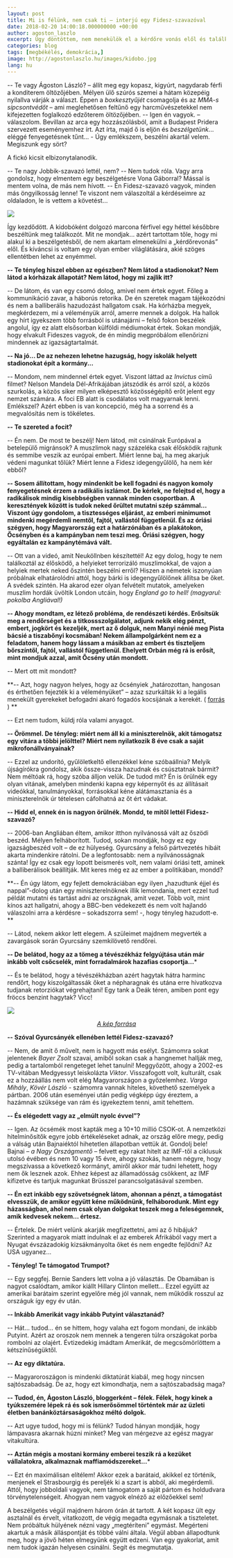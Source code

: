 ```yaml
---
layout: post
title: Mi is félünk, nem csak ti – interjú egy Fidesz-szavazóval
date: 2018-02-20 14:00:18.000000000 +00:00
author: agoston_laszlo
excerpt: Úgy döntöttem, nem menekülök el a kérdőre vonás elől és találkoztam a Fidesz-szavazó marcona kidobóemberrel. Kíváncsi voltam, egy olyan ember világlátására, akié szöges ellentétben lehet az enyémmel. 
categories: blog
tags: [megbékélés, demokrácia,]
image: http://agostonlaszlo.hu/images/kidobo.jpg
lang: hu
---
```

--	Te vagy Ágoston László? – állít meg egy kopasz, kigyúrt, nagydarab férfi a konditerem öltözőjében. Mélyen ülő szúrós szemei a hátam közepéig nyilallva várják a választ. Éppen a *boxkesztyűjét* csomagolja és az *MMA-s sípcsontvédőt* – ami meglehetősen feltűnő egy harcművészetekkel nem kifejezetten foglalkozó edzőterem öltözőjében.
--	Igen én vagyok. – válaszolom. Bevillan az arca egy hozzászólásból, amit a Budapest Pridera szervezett eseményemhez írt. Azt írta, majd ő is eljön és *beszélgetünk*... eléggé fenyegetésnek tűnt... - Úgy emlékszem, beszélni akartál velem. Megiszunk egy sört?

A fickó kicsit elbizonytalanodik.

--	Te nagy Jobbik-szavazó lettél, nem? 
--	Nem tudok róla. Vagy arra gondolsz, hogy elmentem egy beszélgetésre Vona Gáborral? Mással is mentem volna, de más nem hívott.
--	Én Fidesz-szavazó vagyok, minden más öngyilkosság lenne! Te viszont nem válaszoltál a kérdéseimre az oldaladon, le is vettem a követést...

![](http://agostonlaszlo.hu/images/kidobo.jpg)

Így kezdődött. A kidobóként dolgozó marcona férfivel egy héttel későbbre beszéltünk meg találkozót. Mit ne mondjak... azért tartottam tőle, hogy mi alakul ki a beszélgetésből, de nem akartam elmenekülni a „kérdőrevonás” elől. És kíváncsi is voltam egy olyan ember világlátására, akié szöges ellentétben lehet az enyémmel. 

**--	Te tényleg hiszel ebben az egészben? Nem látod a stadionokat? Nem látod a kórházak állapotát? Nem látod, hogy mi zajlik itt?**

--	De látom, és van egy csomó dolog, amivel nem értek egyet. Főleg a kommunikáció zavar, a háborús retorika. De én szeretek magam tájékozódni és nem a balliberális hazudozást hallgatom csak. Ha kórházba megyek, megkérdezem, mi a véleményük arról, amerre mennek a dolgok. Ha hallok egy hírt igyekszem több forrásból is utánajárni – felső fokon beszélek angolul, így ez alatt elsősorban külföldi médiumokat értek. Sokan mondják, hogy elvakult Fideszes vagyok, de én mindig megpróbálom ellenőrizni mindennek az igazságtartalmát. 

**--	Na jó… De az nehezen lehetne hazugság, hogy iskolák helyett stadionokat épít a kormány...**

--	Mondom, nem mindennel értek egyet. Viszont láttad az *Invictus* című filmet? Nelson Mandela Dél-Afrikájában játszódik és arról szól, a közös szurkolás, a közös siker milyen elképesztő közösségépítő erőt jelent egy nemzet számára. A foci EB alatt is csodálatos volt magyarnak lenni. Emlékszel? Azért ebben is van koncepció, még ha a sorrend és a megvalósítás nem is tökéletes.

**--	Te szereted a focit?**

--	Én nem. De most te beszélj! Nem látod, mit csinálnak Európával a betelepülő migránsok? A muszlimok nagy százeléka csak élősködik rajtunk és semmibe veszik az európai embert. Miért lenne baj, ha meg akarjuk védeni magunkat tőlük? Miért lenne a Fidesz idegengyűlölő, ha nem kér ebből?

**--	Sosem állítottam, hogy mindenkit be kell fogadni és nagyon komoly fenyegetésnek érzem a radikális iszlámot. De kérlek, ne felejtsd el, hogy a radikálisok mindig kisebbségben vannak minden csoportban. A keresztények között is tudok neked őrültet mutatni szép számmal... Viszont úgy gondolom, a tisztességes eljárást, az emberi minimumot mindenki megérdemli nemtől, fajtól, vallástól függetlenül. És az óriási szégyen, hogy Magyarország ezt a határzónában és a plakátokon, Őcsényben és a kampányban nem teszi meg. Óriási szégyen, hogy egyáltalán ez kampánytémává vált.**

-- Ott van a videó, amit Neuköllnben készítettél! Az egy dolog, hogy te nem találkoztál az élősködő, a helyieket terrorizáló muszlimokkal, de vajon a helyiek mertek neked őszintén beszélni erről? Hiszen a németek iszonyúan próbálnak elhatárolódni attól, hogy bárki is idegengyűlölőnek állítsa be őket. A svédek szintén. Ha akarod ezer olyan felvételt mutatok, amelyeken muszlim hordák üvöltik London utcáin, hogy *England go to hell!* *(magyarul: pokolba Angliával!)*

**--	Ahogy mondtam, ez létező probléma, de rendészeti kérdés. Erősítsük meg a rendőrséget és a titkossszolgálatot, adjunk nekik elég pénzt, embert, jogkört és kezeljék, mert az ő dolguk, nem Manyi nénié meg Pista bácsié a tiszabőnyi kocsmában! Nekem állampolgárként nem ez a feladatom, hanem hogy lássam a másikban az embert és tiszteljem bőrszíntől, fajtól, vallástól függetlenül. Ehelyett Orbán még rá is erősít, mint mondjuk azzal, amit Őcsény után mondott.**

--	Mert ott mit mondott?

**--	Azt, hogy nagyon helyes, hogy az őcsényiek „határozottan, hangosan és érthetően fejezték ki a véleményüket” – azaz szurkálták ki a legális menekült gyerekeket befogadni akaró fogadós kocsijának a kerekét. ( [forrás](https://24.hu/belfold/2017/09/29/orban-annyit-hazudtak-mar-a-magyaroknak-migransugyben-hogy-nem-hiszik-el-hogy-csak-gyermekek-erkeznenek/) ) **

--	Ezt nem tudom, küldj róla valami anyagot.

**--	Örömmel. De tényleg: miért nem áll ki a miniszterelnök, akit támogatsz egy vitára a többi jelölttel? Miért nem nyilatkozik 8 éve csak a saját mikrofonállványainak?**

--	Ezzel az undorító, gyűlöletkeltő ellenzékkel kéne szóbaállnia? Melyik újságírókra gondolsz, akik össze-vissza hazudnak és csúsztatnak bármit? Nem méltóak rá, hogy szóba álljon velük.  De tudod mit? Én is örülnék egy olyan vitának, amelyben mindenki kapna egy képernyőt és az állításait videókkal, tanulmányokkal, forrásokkal kéne alátámasztania és a miniszterelnök úr tételesen cáfolhatná az őt ért vádakat. 

**--	Hidd el, ennek én is nagyon örülnék. Mondd, te mitől lettél Fidesz-szavazó?**

--	2006-ban Angliában éltem, amikor itthon nyilvánossá vált az őszödi beszéd. Mélyen felháborított. Tudod, sokan mondják, hogy ez egy igazságbeszéd volt – de ez hülyeség. Gyurcsány a felső pártvezetés hibáit akarta mindenkire rátolni. De a legfontosabb: nem a nyilvánosságnak szánta! Így ez csak egy lopott beismerés volt, nem valami óriási tett, aminek a balliberálisok beállítják. Mit keres még ez az ember a politikában, mondd?

**--	Én úgy látom, egy fejlett demokráciában egy ilyen „hazudtunk éjjel és nappal”-dolog után egy miniszterelnöknek illik lemondania, mert ezzel tud példát mutatni és tartást adni az országnak, amit vezet. Több volt, mint kínos azt hallgatni, ahogy a BBC-ben védekezett és nem volt hajlandó válaszolni arra a kérdésre – sokadszorra sem! -, hogy tényleg hazudott-e. **

--	Látod, nekem akkor lett elegem. A szüleimet majdnem megverték a zavargások során Gyurcsány szemkilövető rendőrei.

**--	De belátod, hogy az a tömeg a tévészékház felgyújtása után már inkább volt csőcselék, mint forradalmárok hazafias csoportja...***

--	És te belátod, hogy a tévészékházban azért hagytak hátra harminc rendőrt, hogy kiszolgáltassák őket a népharagnak és utána erre hivatkozva tudjanak retorziókat végrehajtani! Egy tank a Deák téren, amiben pont egy fröccs benzint hagytak? Vicc!

![](http://agostonlaszlo.hu/images/oszodibeszed.jpg)
<center><i><a href="https://24.hu/belfold/2016/05/26/tiz-eve-egy-ember-azt-mondta-elkurtuk/" target="blank">A kép forrása</a></i></center>

**-- Szóval Gyurcsányék ellenében lettél Fidesz-szavazó?**

--	Nem, de amit ő művelt, nem is hagyott más esélyt. Számomra sokat jelentenek *Bayer Zsolt* szavai, amiből sokan csak a hangnemet hallják meg, pedig a tartalomból rengeteget lehet tanulni! Meggyőzött, ahogy a 2002-es TV-vitában Medgyessyt leiskolázta *Viktor*. Visszafogott volt, kulturált, csak ez a hozzáállás nem volt elég Magyarországon a győzelemhez. *Varga Mihály*, *Kövér László* - számomra vannak hiteles, követhető személyek a pártban. 2006 után eseményei után pedig végképp úgy éreztem, a hazámnak szüksége van rám és igyekeztem tenni, amit tehettem.

**--	És elégedett vagy az „elmúlt nyolc évvel”?**

--	Igen. Az öcsémék most kapták meg a 10+10 millió CSOK-ot. A nemzetközi hitelminősítők egyre jobb értékeléseket adnak, az ország előre megy, pedig a válság után Bajnaiéktól hihetetlen állapotban vettük át. Gondolj bele! Bajnai – *a Nagy Országmentő* – felvett egy rakat hitelt az IMF-től a ciklusuk utolsó évében és nem 10 vagy 15 évre, ahogy szokás, hanem négyre, hogy megszívassa a következő kormányt, amiről akkor már tudni lehetett, hogy nem ők lesznek azok. Ehhez képest az államadósság csökkent, az IMF kifizetve és tartjuk magunkat Brüsszel parancsolgatásával szemben.

**--	Én ezt inkább egy szövetségnek látom, ahonnan a pénzt, a támogatást elvesszük, de amikor együtt kéne működnünk, felháborodunk. Mint egy házasságban, ahol nem csak olyan dolgokat teszek meg a feleségemnek, amik kedvesek nekem… értesz.**

--	Értelek. De miért velünk akarják megfizettetni, ami az ő hibájuk? Szerinted a magyarok miatt indulnak el az emberek Afrikából vagy mert a Nyugat évszázadokig kizsákmányolta őket és nem engedte fejlődni? Az USA ugyanez...

**-	Tényleg! Te támogatod Trumpot?**

--	Egy seggfej. Bernie Sanders lett volna a jó választás. De Obamában is nagyot csalódtam, amikor kiállt Hillary Clinton mellett… Ezzel együtt az amerikai barátaim szerint egyelőre még jól vannak, nem működik rosszul az országuk így egy év után. 

**--	Inkább Amerikát vagy inkább Putyint választanád?**

--	Hát… tudod… én se hittem, hogy valaha ezt fogom mondani, de inkább Putyint.  Azért az oroszok nem mennek a tengeren túlra országokat porba rombolni az olajért. Évtizedekig imádtam Amerikát, de megcsömörlöttem a kétszínűségüktől. 

**--	Az egy diktatúra.**

--	Magyaroroszágon is mindenki diktatúrát kiabál, meg hogy nincsen sajtószabadság. De az, hogy ezt kimondhatja, nem a sajtószabadság maga?

**--	Tudod, én, Ágoston László, bloggerként – félek. Félek, hogy kinek a tyúkszemére lépek rá és sok ismerősömmel történtek már az üzleti életben banánköztársaságokhoz méltó dolgok.**

--	Azt ugye tudod, hogy mi is félünk? Tudod hányan mondják, hogy lámpavasra akarnak húzni minket? Meg van mérgezve az egész magyar vitakultúra.

**--	Aztán mégis a mostani kormány emberei teszik rá a kezüket vállalatokra, alkalmaznak maffiamódszereket...***

--	Ezt én maximálisan elítélem! Akkor ezek a barátaid, akikkel ez történik, menjenek el Strasbourgig és pereljék ki a szart is abból, aki megérdemli. Attól, hogy jobboldali vagyok, nem támogatom a saját pártom és holdudvara törvénytelenségeit. Ahogyan nem vagyok elnéző az előzőekkel sem!

A beszélgetés végül majdnem három órán át tartott. A két kopasz ült egy asztalnál és érvelt, vitatkozott, de végig megadta egymásnak a tiszteletet. Nem próbáltuk hülyének nézni vagy „megtéríteni” egymást. Megérteni akartuk a másik álláspontját és többé válni általa.
Végül abban állapodtunk meg, hogy a jövő héten elmegyünk együtt edzeni. Van egy gyakorlat, amit nem tudok igazán helyesen csinálni. Segít és megmutatja.
